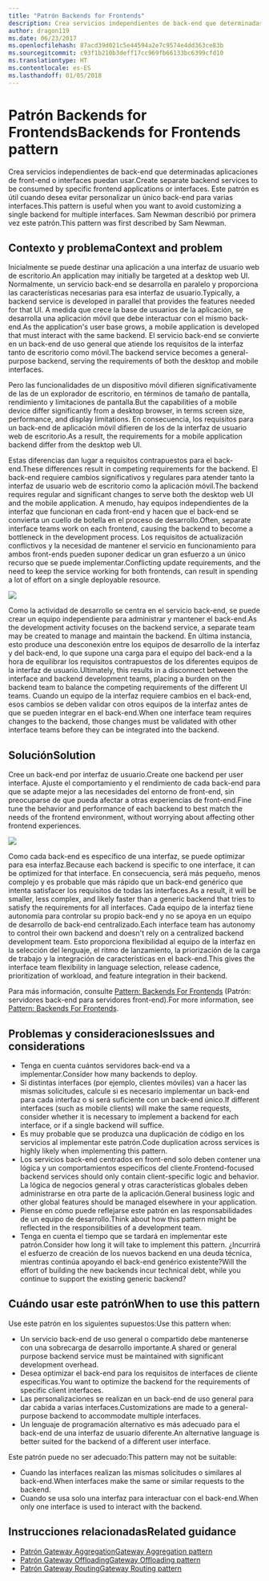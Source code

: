 ```yaml
---
title: "Patrón Backends for Frontends"
description: Crea servicios independientes de back-end que determinadas aplicaciones de front-end o interfaces puedan usar.
author: dragon119
ms.date: 06/23/2017
ms.openlocfilehash: 87acd39d021c5e44594a2e7c9574e4dd363ce83b
ms.sourcegitcommit: c93f1b210b3deff17cc969fb66133bc6399cfd10
ms.translationtype: HT
ms.contentlocale: es-ES
ms.lasthandoff: 01/05/2018
---
```

# <a name="backends-for-frontends-pattern"></a><span data-ttu-id="5b776-103">Patrón Backends for Frontends</span><span class="sxs-lookup"><span data-stu-id="5b776-103">Backends for Frontends pattern</span></span>

<span data-ttu-id="5b776-104">Crea servicios independientes de back-end que determinadas aplicaciones de front-end o interfaces puedan usar.</span><span class="sxs-lookup"><span data-stu-id="5b776-104">Create separate backend services to be consumed by specific frontend applications or interfaces.</span></span> <span data-ttu-id="5b776-105">Este patrón es útil cuando desea evitar personalizar un único back-end para varias interfaces.</span><span class="sxs-lookup"><span data-stu-id="5b776-105">This pattern is useful when you want to avoid customizing a single backend for multiple interfaces.</span></span> <span data-ttu-id="5b776-106">Sam Newman describió por primera vez este patrón.</span><span class="sxs-lookup"><span data-stu-id="5b776-106">This pattern was first described by Sam Newman.</span></span>

## <a name="context-and-problem"></a><span data-ttu-id="5b776-107">Contexto y problema</span><span class="sxs-lookup"><span data-stu-id="5b776-107">Context and problem</span></span>

<span data-ttu-id="5b776-108">Inicialmente se puede destinar una aplicación a una interfaz de usuario web de escritorio.</span><span class="sxs-lookup"><span data-stu-id="5b776-108">An application may initially be targeted at a desktop web UI.</span></span> <span data-ttu-id="5b776-109">Normalmente, un servicio back-end se desarrolla en paralelo y proporciona las características necesarias para esa interfaz de usuario.</span><span class="sxs-lookup"><span data-stu-id="5b776-109">Typically, a backend service is developed in parallel that provides the features needed for that UI.</span></span> <span data-ttu-id="5b776-110">A medida que crece la base de usuarios de la aplicación, se desarrolla una aplicación móvil que debe interactuar con el mismo back-end.</span><span class="sxs-lookup"><span data-stu-id="5b776-110">As the application's user base grows, a mobile application is developed that must interact with the same backend.</span></span> <span data-ttu-id="5b776-111">El servicio back-end se convierte en un back-end de uso general que atiende los requisitos de la interfaz tanto de escritorio como móvil.</span><span class="sxs-lookup"><span data-stu-id="5b776-111">The backend service becomes a general-purpose backend, serving the requirements of both the desktop and mobile interfaces.</span></span>

<span data-ttu-id="5b776-112">Pero las funcionalidades de un dispositivo móvil difieren significativamente de las de un explorador de escritorio, en términos de tamaño de pantalla, rendimiento y limitaciones de pantalla.</span><span class="sxs-lookup"><span data-stu-id="5b776-112">But the capabilities of a mobile device differ significantly from a desktop browser, in terms screen size, performance, and display limitations.</span></span> <span data-ttu-id="5b776-113">En consecuencia, los requisitos para un back-end de aplicación móvil difieren de los de la interfaz de usuario web de escritorio.</span><span class="sxs-lookup"><span data-stu-id="5b776-113">As a result, the requirements for a mobile application backend differ from the desktop web UI.</span></span> 

<span data-ttu-id="5b776-114">Estas diferencias dan lugar a requisitos contrapuestos para el back-end.</span><span class="sxs-lookup"><span data-stu-id="5b776-114">These differences result in competing requirements for the backend.</span></span> <span data-ttu-id="5b776-115">El back-end requiere cambios significativos y regulares para atender tanto la interfaz de usuario web de escritorio como la aplicación móvil.</span><span class="sxs-lookup"><span data-stu-id="5b776-115">The backend requires regular and significant changes to serve both the desktop web UI and the mobile application.</span></span> <span data-ttu-id="5b776-116">A menudo, hay equipos independientes de la interfaz que funcionan en cada front-end y hacen que el back-end se convierta un cuello de botella en el proceso de desarrollo.</span><span class="sxs-lookup"><span data-stu-id="5b776-116">Often, separate interface teams work on each frontend, causing the backend to become a bottleneck in the development process.</span></span> <span data-ttu-id="5b776-117">Los requisitos de actualización conflictivos y la necesidad de mantener el servicio en funcionamiento para ambos front-ends pueden suponer dedicar un gran esfuerzo a un único recurso que se puede implementar.</span><span class="sxs-lookup"><span data-stu-id="5b776-117">Conflicting update requirements, and the need to keep the service working for both frontends, can result in spending a lot of effort on a single deployable resource.</span></span>

![](./_images/backend-for-frontend.png) 

<span data-ttu-id="5b776-118">Como la actividad de desarrollo se centra en el servicio back-end, se puede crear un equipo independiente para administrar y mantener el back-end.</span><span class="sxs-lookup"><span data-stu-id="5b776-118">As the development activity focuses on the backend service, a separate team may be created to manage and maintain the backend.</span></span> <span data-ttu-id="5b776-119">En última instancia, esto produce una desconexión entre los equipos de desarrollo de la interfaz y del back-end, lo que supone una carga para el equipo del back-end a la hora de equilibrar los requisitos contrapuestos de los diferentes equipos de la interfaz de usuario.</span><span class="sxs-lookup"><span data-stu-id="5b776-119">Ultimately, this results in a disconnect between the interface and backend development teams, placing a burden on the backend team to balance the competing requirements of the different UI teams.</span></span> <span data-ttu-id="5b776-120">Cuando un equipo de la interfaz requiere cambios en el back-end, esos cambios se deben validar con otros equipos de la interfaz antes de que se pueden integrar en el back-end.</span><span class="sxs-lookup"><span data-stu-id="5b776-120">When one interface team requires changes to the backend, those changes must be validated with other interface teams before they can be integrated into the backend.</span></span> 

## <a name="solution"></a><span data-ttu-id="5b776-121">Solución</span><span class="sxs-lookup"><span data-stu-id="5b776-121">Solution</span></span>

<span data-ttu-id="5b776-122">Cree un back-end por interfaz de usuario.</span><span class="sxs-lookup"><span data-stu-id="5b776-122">Create one backend per user interface.</span></span> <span data-ttu-id="5b776-123">Ajuste el comportamiento y el rendimiento de cada back-end para que se adapte mejor a las necesidades del entorno de front-end, sin preocuparse de que pueda afectar a otras experiencias de front-end.</span><span class="sxs-lookup"><span data-stu-id="5b776-123">Fine tune the behavior and performance of each backend to best match the needs of the frontend environment, without worrying about affecting other frontend experiences.</span></span>

![](./_images/backend-for-frontend-example.png) 

<span data-ttu-id="5b776-124">Como cada back-end es específico de una interfaz, se puede optimizar para esa interfaz.</span><span class="sxs-lookup"><span data-stu-id="5b776-124">Because each backend is specific to one interface, it can be optimized for that interface.</span></span> <span data-ttu-id="5b776-125">En consecuencia, será más pequeño, menos complejo y es probable que más rápido que un back-end genérico que intenta satisfacer los requisitos de todas las interfaces.</span><span class="sxs-lookup"><span data-stu-id="5b776-125">As a result, it will be smaller, less complex, and likely faster than a generic backend that tries to satisfy the requirements for all interfaces.</span></span> <span data-ttu-id="5b776-126">Cada equipo de la interfaz tiene autonomía para controlar su propio back-end y no se apoya en un equipo de desarrollo de back-end centralizado.</span><span class="sxs-lookup"><span data-stu-id="5b776-126">Each interface team has autonomy to control their own backend and doesn't rely on a centralized backend development team.</span></span> <span data-ttu-id="5b776-127">Esto proporciona flexibilidad al equipo de la interfaz en la selección del lenguaje, el ritmo de lanzamiento, la priorización de la carga de trabajo y la integración de características en el back-end.</span><span class="sxs-lookup"><span data-stu-id="5b776-127">This gives the interface team flexibility in language selection, release cadence, prioritization of workload, and feature integration in their backend.</span></span>

<span data-ttu-id="5b776-128">Para más información, consulte [Pattern: Backends For Frontends](http://samnewman.io/patterns/architectural/bff/) (Patrón: servidores back-end para servidores front-end).</span><span class="sxs-lookup"><span data-stu-id="5b776-128">For more information, see [Pattern: Backends For Frontends](http://samnewman.io/patterns/architectural/bff/).</span></span>

## <a name="issues-and-considerations"></a><span data-ttu-id="5b776-129">Problemas y consideraciones</span><span class="sxs-lookup"><span data-stu-id="5b776-129">Issues and considerations</span></span>

- <span data-ttu-id="5b776-130">Tenga en cuenta cuántos servidores back-end va a implementar.</span><span class="sxs-lookup"><span data-stu-id="5b776-130">Consider how many backends to deploy.</span></span>
- <span data-ttu-id="5b776-131">Si distintas interfaces (por ejemplo, clientes móviles) van a hacer las mismas solicitudes, calcule si es necesario implementar un back-end para cada interfaz o si será suficiente con un back-end único.</span><span class="sxs-lookup"><span data-stu-id="5b776-131">If different interfaces (such as mobile clients) will make the same requests, consider whether it is necessary to implement a backend for each interface, or if a single backend will suffice.</span></span>
- <span data-ttu-id="5b776-132">Es muy probable que se produzca una duplicación de código en los servicios al implementar este patrón.</span><span class="sxs-lookup"><span data-stu-id="5b776-132">Code duplication across services is highly likely when implementing this pattern.</span></span>
- <span data-ttu-id="5b776-133">Los servicios back-end centrados en front-end solo deben contener una lógica y un comportamientos específicos del cliente.</span><span class="sxs-lookup"><span data-stu-id="5b776-133">Frontend-focused backend services should only contain client-specific logic and behavior.</span></span> <span data-ttu-id="5b776-134">La lógica de negocios general y otras características globales deben administrarse en otra parte de la aplicación.</span><span class="sxs-lookup"><span data-stu-id="5b776-134">General business logic and other global features should be managed elsewhere in your application.</span></span>
- <span data-ttu-id="5b776-135">Piense en cómo puede reflejarse este patrón en las responsabilidades de un equipo de desarrollo.</span><span class="sxs-lookup"><span data-stu-id="5b776-135">Think about how this pattern might be reflected in the responsibilities of a development team.</span></span>
- <span data-ttu-id="5b776-136">Tenga en cuenta el tiempo que se tardará en implementar este patrón.</span><span class="sxs-lookup"><span data-stu-id="5b776-136">Consider how long it will take to implement this pattern.</span></span> <span data-ttu-id="5b776-137">¿Incurrirá el esfuerzo de creación de los nuevos backend en una deuda técnica, mientras continúa apoyando el back-end genérico existente?</span><span class="sxs-lookup"><span data-stu-id="5b776-137">Will the effort of building the new backends incur technical debt, while you continue to support the existing generic backend?</span></span>

## <a name="when-to-use-this-pattern"></a><span data-ttu-id="5b776-138">Cuándo usar este patrón</span><span class="sxs-lookup"><span data-stu-id="5b776-138">When to use this pattern</span></span>

<span data-ttu-id="5b776-139">Use este patrón en los siguientes supuestos:</span><span class="sxs-lookup"><span data-stu-id="5b776-139">Use this pattern when:</span></span>

- <span data-ttu-id="5b776-140">Un servicio back-end de uso general o compartido debe mantenerse con una sobrecarga de desarrollo importante.</span><span class="sxs-lookup"><span data-stu-id="5b776-140">A shared or general purpose backend service must be maintained with significant development overhead.</span></span>
- <span data-ttu-id="5b776-141">Desea optimizar el back-end para los requisitos de interfaces de cliente específicas.</span><span class="sxs-lookup"><span data-stu-id="5b776-141">You want to optimize the backend for the requirements of specific client interfaces.</span></span>
- <span data-ttu-id="5b776-142">Las personalizaciones se realizan en un back-end de uso general para dar cabida a varias interfaces.</span><span class="sxs-lookup"><span data-stu-id="5b776-142">Customizations are made to a general-purpose backend to accommodate multiple interfaces.</span></span>
- <span data-ttu-id="5b776-143">Un lenguaje de programación alternativo es más adecuado para el back-end de una interfaz de usuario diferente.</span><span class="sxs-lookup"><span data-stu-id="5b776-143">An alternative language is better suited for the backend of a different user interface.</span></span>

<span data-ttu-id="5b776-144">Este patrón puede no ser adecuado:</span><span class="sxs-lookup"><span data-stu-id="5b776-144">This pattern may not be suitable:</span></span>

- <span data-ttu-id="5b776-145">Cuando las interfaces realizan las mismas solicitudes o similares al back-end.</span><span class="sxs-lookup"><span data-stu-id="5b776-145">When interfaces make the same or similar requests to the backend.</span></span>
- <span data-ttu-id="5b776-146">Cuando se usa solo una interfaz para interactuar con el back-end.</span><span class="sxs-lookup"><span data-stu-id="5b776-146">When only one interface is used to interact with the backend.</span></span>

## <a name="related-guidance"></a><span data-ttu-id="5b776-147">Instrucciones relacionadas</span><span class="sxs-lookup"><span data-stu-id="5b776-147">Related guidance</span></span>

- [<span data-ttu-id="5b776-148">Patrón Gateway Aggregation</span><span class="sxs-lookup"><span data-stu-id="5b776-148">Gateway Aggregation pattern</span></span>](./gateway-aggregation.md)
- [<span data-ttu-id="5b776-149">Patrón Gateway Offloading</span><span class="sxs-lookup"><span data-stu-id="5b776-149">Gateway Offloading pattern</span></span>](./gateway-offloading.md)
- [<span data-ttu-id="5b776-150">Patrón Gateway Routing</span><span class="sxs-lookup"><span data-stu-id="5b776-150">Gateway Routing pattern</span></span>](./gateway-routing.md)


